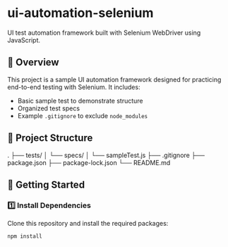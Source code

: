 # ui-automation-selenium

UI test automation framework built with Selenium WebDriver using JavaScript.

## 📌 Overview

This project is a sample UI automation framework designed for practicing end-to-end testing with Selenium. It includes:

- Basic sample test to demonstrate structure
- Organized test specs
- Example `.gitignore` to exclude `node_modules`

## 📁 Project Structure
.
├── tests/
│ └── specs/
│ └── sampleTest.js
├── .gitignore
├── package.json
├── package-lock.json
└── README.md

## 🚀 Getting Started

### 1️⃣ Install Dependencies

Clone this repository and install the required packages:

```bash
npm install
